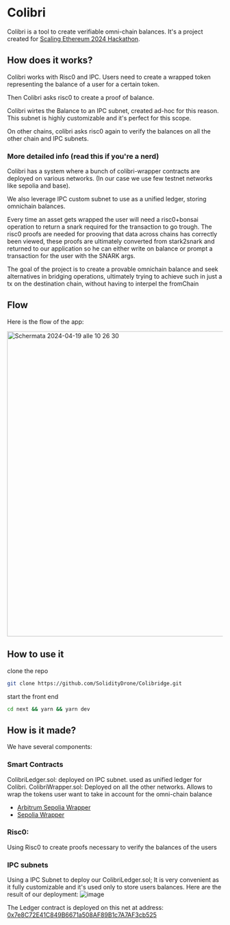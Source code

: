 
# Colibri

Colibri is a tool to create verifiable omni-chain balances. It's a project created for [Scaling Ethereum 2024 Hackathon](https://ethglobal.com/events/scaling2024).

## How does it works?
Colibri works with Risc0 and IPC.
Users need to create a wrapped token representing the balance of a user for a certain token.

Then Colibri asks risc0 to create a proof of balance.

Colibri wirtes the Balance to an IPC subnet, created ad-hoc for this reason. This subnet is highly customizable and it's perfect for this scope.

On other chains, colibri asks risc0 again to verify the balances on all the other chain and IPC subnets.

### More detailed info (read this if you're a nerd)
Colibri has a system where a bunch of colibri-wrapper contracts are deployed on various networks. (In our case we use few testnet networks like sepolia and base).

We also leverage IPC custom subnet to use as a unified ledger, storing omnichain balances. 

Every time an asset gets wrapped the user will need a risc0+bonsai operation to return a snark required for the transaction to go trough. 
The risc0 proofs are needed for prooving that  data across chains has correctly been viewed, these proofs are ultimately converted from stark2snark and returned to our application so he can either write on balance or prompt a transaction for the user with the SNARK args.

The goal of the project is to create a provable omnichain balance and seek alternatives in bridging operations, ultimately trying to achieve such in just a tx on the destination chain, without having to interpel the fromChain

## Flow
Here is the flow of the app:

<img width="713" alt="Schermata 2024-04-19 alle 10 26 30" src="https://github.com/SolidityDrone/Colibridge/assets/46995085/4a39e4a2-0d33-4821-8eef-6543dd995d60">


## How to use it

clone the repo
```bash
git clone https://github.com/SolidityDrone/Colibridge.git
```

start the front end
```bash
cd next && yarn && yarn dev
```

## How is it made?
We have several components:

### Smart Contracts
ColibriLedger.sol: deployed on IPC subnet. used as unified ledger for Colibri.
ColibriWrapper.sol: Deployed on all the other networks. Allows to wrap the tokens user want to take in account for the omni-chain balance

- [Arbitrum Sepolia Wrapper](https://sepolia.arbiscan.io/address/0xa4c5660914d499d0ccdb90c294c16bb9feffc741)
- [Sepolia Wrapper](https://sepolia.etherscan.io/address/0xCAc3f7c8C771476251e93B44CB7afA0C2eDd5EB0)

### Risc0:
Using Risc0 to create proofs necessary to verify the balances of the users

### IPC subnets
Using a IPC Subnet to deploy our ColibriLedger.sol; It is very convenient as it fully customizable and it's used only to store users balances.
Here are the result of our deployment: 
![image](https://github.com/SolidityDrone/Colibridge/assets/104315978/231ab904-1e59-4e56-810e-f59ba0017720)

The Ledger contract is deployed on this net at address: [0x7e8C72E41C849B6671a508AF89B1c7A7AF3cb525]()
